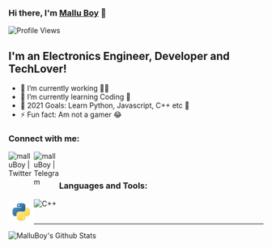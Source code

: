 ### Hi there, I'm [Mallu Boy](https://github.com/m4mallu) 👋

![Profile Views](https://hits.seeyoufarm.com/api/count/incr/badge.svg?url=https://github.com/m4mallu/&title=Profile%20Views)


## I'm an Electronics Engineer, Developer and TechLover!
- 🔭 I’m currently working 👷‍♀️
- 🌱 I’m currently learning Coding 🧐
- 🥅 2021 Goals: Learn Python, Javascript, C++ etc 🥵
- ⚡ Fun fact: Am not a gamer 😂 

### Connect with me:

[<img align="left" alt="malluBoy | Twitter" width="50px" src="https://cdn.jsdelivr.net/npm/simple-icons@v3/icons/twitter.svg" />][twitter]
[<img align="left" alt="malluBoy | Telegram" width="50px" src="https://cdn.jsdelivr.net/npm/simple-icons@v3/icons/telegram.svg" />][telegram]

<br />
<br />

### Languages and Tools:

[<img align="left" alt="Python" width="50px" src="https://raw.githubusercontent.com/github/explore/80688e429a7d4ef2fca1e82350fe8e3517d3494d/topics/python/python.png" />][telegram]
[<img align="left" alt="C++" width="50px" src="https://upload.wikimedia.org/wikipedia/commons/thumb/1/18/ISO_C%2B%2B_Logo.svg/1200px-ISO_C%2B%2B_Logo.svg.png" />][telegram]

<br />
<br />

---

<img align="left" alt="MalluBoy's Github Stats" src="https://github-readme-stats.vercel.app/api?username=m4mallu&show_icons=true&hide_border=true" />

[twitter]: https://twitter.com/space4renjith
[telegram]: https://t.me/space4renjith

